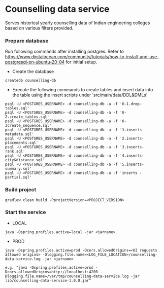 # Counselling data service
Serves historical yearly counselling data of Indian engineering colleges based on various filters provided.

### Prepare database
Run following commands after installing postgres. Refer to https://www.digitalocean.com/community/tutorials/how-to-install-and-use-postgresql-on-ubuntu-20-04 for initial setup.
- Create the database
```shell
createdb counselling-db
```
- Execute the following commands to create tables and insert data into the table using the insert scripts under 'src/main/data/DDL&DMLs'
```shell
psql -U <POSTGRES_USERNAME> -d counselling-db -a -f '0-1.drop-tables.sql'
psql -U <POSTGRES_USERNAME> -d counselling-db -a -f '0-2.create_tables.sql'
psql -U <POSTGRES_USERNAME> -d counselling-db -a -f '0-3create_sequence.sql'
psql -U <POSTGRES_USERNAME> -d counselling-db -a -f '1.inserts-metadata.sql'
psql -U <POSTGRES_USERNAME> -d counselling-db -a -f '2.inserts-placements.sql'
psql -U <POSTGRES_USERNAME> -d counselling-db -a -f '3.inserts-rank.sql'
psql -U <POSTGRES_USERNAME> -d counselling-db -a -f '4.inserts-city&distance.sql'
psql -U <POSTGRES_USERNAME> -d counselling-db -a -f '5.inserts-summary.sql'
psql -U <POSTGRES_USERNAME> -d counselling-db -a -f 'inserts - partial.sql'
```

### Build project
```shell
gradlew clean build -PprojectVersion=<PROJECT_VERSION>
```

### Start the service
- LOCAL
```shell
java -Dspring.profiles.active=local -jar <jarname>
```
- PROD
```shell
java -Dspring.profiles.active=prod -Dcors.allowedOrigins=<UI requests allowed origins> -Dlogging.file.name=<LOG_FILE_LOCATION>/counselling-data-service.log -jar <jarname>

e.g. "java -Dspring.profiles.active=prod -Dcors.allowedOrigins=http://localhost:4200 -Dlogging.file.name=/var/tmp/counselling-data-service.log -jar lib/counselling-data-service-1.0.0.jar"
```